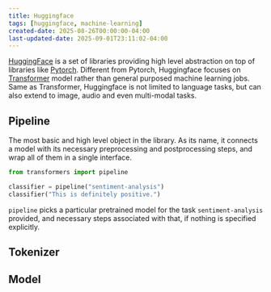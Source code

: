 ```yaml
---
title: Huggingface
tags: [huggingface, machine-learning]
created-date: 2025-08-26T00:00:00-04:00
last-updated-date: 2025-09-01T23:11:02-04:00
---
```


[HuggingFace](https://huggingface.co/) is a set of libraries providing high level abstraction on top of libraries like [Pytorch](). Different from Pytorch, Huggingface focuses on [Transformer](note/by/developer/transformer.md) model rather than general purposed machine learning jobs. Same as Transformer, Huggingface is not limited to language tasks, but can also extend to image, audio and even multi-modal tasks.

## Pipeline

The most basic and high level object in the library. As its name, it connects a model with its necessary preprocessing and postprocessing steps, and wrap all of them in a single interface.

```python
from transformers import pipeline

classifier = pipeline("sentiment-analysis")
classifier("This is definitely positive.")
```

`pipeline` picks a particular pretrained model for the task `sentiment-analysis` provided, and necessary steps associated with that, if nothing is specified explicitly.

## Tokenizer

## Model
